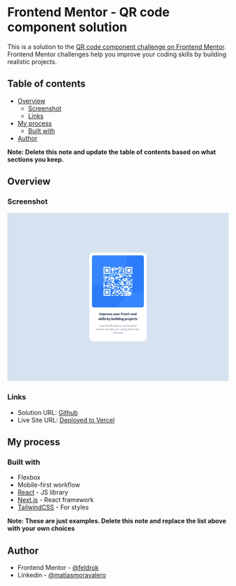 # Frontend Mentor - QR code component solution

This is a solution to the [QR code component challenge on Frontend Mentor](https://www.frontendmentor.io/challenges/qr-code-component-iux_sIO_H). Frontend Mentor challenges help you improve your coding skills by building realistic projects.

## Table of contents

-   [Overview](#overview)
    -   [Screenshot](#screenshot)
    -   [Links](#links)
-   [My process](#my-process)
    -   [Built with](#built-with)
-   [Author](#author)

**Note: Delete this note and update the table of contents based on what sections you keep.**

## Overview

### Screenshot

![](./screenshot.png)

### Links

-   Solution URL: [Github](https://github.com/feldrok/qr-code-component)
-   Live Site URL: [Deployed to Vercel](https://qr-code-component-ljcthag10-feldrok.vercel.app/)

## My process

### Built with

-   Flexbox
-   Mobile-first workflow
-   [React](https://reactjs.org/) - JS library
-   [Next.js](https://nextjs.org/) - React framework
-   [TailwindCSS](https://tailwindcss.com/) - For styles

**Note: These are just examples. Delete this note and replace the list above with your own choices**

## Author

-   Frontend Mentor - [@feldrok](https://www.frontendmentor.io/profile/feldrok)
-   Linkedin - [@matiasmoravalero](https://www.linkedin.com/in/matiasmoravalero/)
